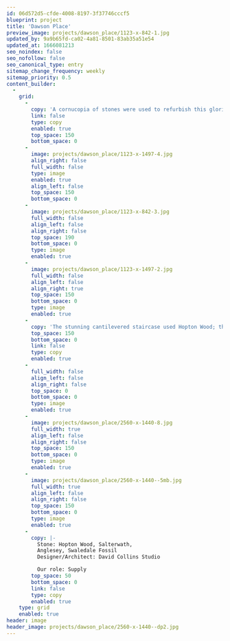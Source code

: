 ```yaml
---
id: 06d572d5-cfde-4008-8197-3f37746cccf5
blueprint: project
title: 'Dawson Place'
preview_image: projects/dawson_place/1123-x-842-1.jpg
updated_by: 9a9b65fd-ca02-4a81-8501-83ab35a51e54
updated_at: 1666081213
seo_noindex: false
seo_nofollow: false
seo_canonical_type: entry
sitemap_change_frequency: weekly
sitemap_priority: 0.5
content_builder:
  -
    grid:
      -
        copy: 'A cornucopia of stones were used to refurbish this glorious 4-storey stucco fronted house in central London.'
        link: false
        type: copy
        enabled: true
        top_space: 150
        bottom_space: 0
      -
        image: projects/dawson_place/1123-x-1497-4.jpg
        align_right: false
        full_width: false
        type: image
        enabled: true
        align_left: false
        top_space: 150
        bottom_space: 0
      -
        image: projects/dawson_place/1123-x-842-3.jpg
        full_width: false
        align_left: false
        align_right: false
        top_space: 190
        bottom_space: 0
        type: image
        enabled: true
      -
        image: projects/dawson_place/1123-x-1497-2.jpg
        full_width: false
        align_left: false
        align_right: true
        top_space: 150
        bottom_space: 0
        type: image
        enabled: true
      -
        copy: 'The stunning cantilevered staircase used Hopton Wood; the entrance hall''s chequerboard floor was in contrasting Hopton and Salterwath as were the bespoke fireplaces; the master bathroom floor used Anglesey, whilst the vanity units were Swaledale.'
        top_space: 150
        bottom_space: 0
        link: false
        type: copy
        enabled: true
      -
        full_width: false
        align_left: false
        align_right: false
        top_space: 0
        bottom_space: 0
        type: image
        enabled: true
      -
        image: projects/dawson_place/2560-x-1440-8.jpg
        full_width: true
        align_left: false
        align_right: false
        top_space: 150
        bottom_space: 0
        type: image
        enabled: true
      -
        image: projects/dawson_place/2560-x-1440--5mb.jpg
        full_width: true
        align_left: false
        align_right: false
        top_space: 150
        bottom_space: 0
        type: image
        enabled: true
      -
        copy: |-
          Stone: Hopton Wood, Salterwath, 
          Anglesey, Swaledale Fossil
          Designer/Architect: David Collins Studio

          Our role: Supply
        top_space: 50
        bottom_space: 0
        link: false
        type: copy
        enabled: true
    type: grid
    enabled: true
header: image
header_image: projects/dawson_place/2560-x-1440--dp2.jpg
---
```

